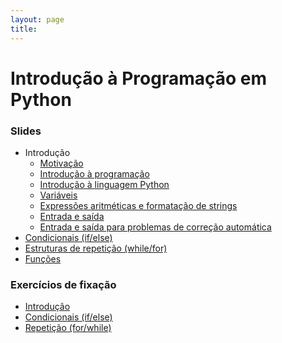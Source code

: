 ```yaml
---
layout: page
title: 
---
```

# Introdução à Programação em Python

### Slides

- Introdução
  - [Motivação](https://docs.google.com/presentation/d/1L70pAPrIstAOukWUIAEPKGXnzVXo46hV4m6BVAWkdnY/edit)
  - [Introdução à programação](00a-intro-programacao)
  - [Introdução à linguagem Python](00b-intro-python)
  - [Variáveis](01a-variaveis)
  - [Expressões aritméticas e formatação de strings](01b-expressoes)
  - [Entrada e saída](01c-entrada-saida)
  - [Entrada e saída para problemas de correção automática](https://docs.google.com/presentation/d/1wTuChjtp-tPVXElQVtBanVULWNsoeN-vDv9C2ZK_5Vo/edit?usp=sharing)
- [Condicionais (if/else)](02-if-else)
- [Estruturas de repetição (while/for)](https://docs.google.com/presentation/d/1fIC4ntPE-z-rJNGRwaMYT6U64yitrdRe7SORdhAXNDo/edit?usp=sharing)
- [Funções](https://docs.google.com/presentation/d/1WwM1eyjoHY1AjlFB-QMLRkpf282d8reQ_gSj32hWo-k/edit)

<!--
- [Listas](https://docs.google.com/presentation/d/1CwoiceFgppt3yvQ5udZ4GjHmx9WY7ORTbUjNfC-asrs/edit)
- [Strings](https://docs.google.com/presentation/d/189Y5hcDkxrv_O_MBbK816_ERWpE4hQMJIeLS3OFrNAQ/edit)
- [Dicionários](https://docs.google.com/presentation/d/1nUkODdvlRfckESn8dOYoD-LUw8qMPGvX7H30NsnToos/edit)
- [Matrizes](https://docs.google.com/presentation/d/1uqPeYzrX8k_jQJSxAdn5zwnX4agrADUbwHzgZXJtbIo/edit)
- [Ordenação](https://docs.google.com/presentation/d/1iLvHy1G085masAq-_qO2Ml4hMOSCcYEmruCf_gW2U_Y/edit)
- [Busca binária](https://docs.google.com/presentation/d/1BEviB3aF6jBwchBOq7UxBt13fbA1NxWcFFUvUpPTZAo/edit)
-->

### Exercícios de fixação

- [Introdução](ex-introducao)
- [Condicionais (if/else)](ex-if)
- [Repetição (for/while)](ex-for-while)

<!--
- [Listas](ex-listas)
-->


